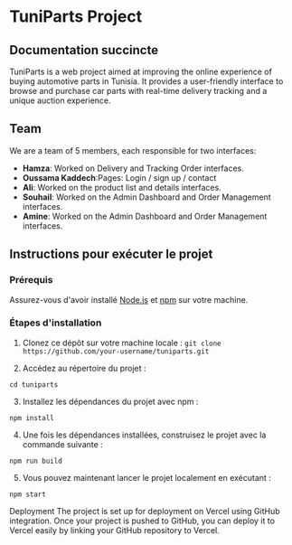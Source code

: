 # TuniParts Project

## Documentation succincte

TuniParts is a web project aimed at improving the online experience of buying automotive parts in Tunisia. It provides a user-friendly interface to browse and purchase car parts with real-time delivery tracking and a unique auction experience.

## Team

We are a team of 5 members, each responsible for two interfaces:

- **Hamza**: Worked on Delivery and Tracking Order interfaces.
- **Oussama Kaddech**:Pages: Login / sign up / contact
- **Ali**: Worked on the product list and details interfaces.
- **Souhail**: Worked on the Admin Dashboard and Order Management interfaces.
- **Amine**: Worked on the Admin Dashboard and Order Management interfaces.

## Instructions pour exécuter le projet

### Prérequis

Assurez-vous d'avoir installé [Node.js](https://nodejs.org/) et [npm](https://www.npmjs.com/) sur votre machine.

### Étapes d'installation

1. Clonez ce dépôt sur votre machine locale :
  `git clone https://github.com/your-username/tuniparts.git`

2. Accédez au répertoire du projet :
   
  `cd tuniparts`

3. Installez les dépendances du projet avec npm :
   
  `npm install`

4. Une fois les dépendances installées, construisez le projet avec la commande suivante :
   
  `npm run build`

5. Vous pouvez maintenant lancer le projet localement en exécutant :
   
  `npm start`

Deployment
The project is set up for deployment on Vercel using GitHub integration. Once your project is pushed to GitHub, you can deploy it to Vercel easily by linking your GitHub repository to Vercel.
